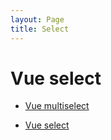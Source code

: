 ```yaml
---
layout: Page
title: Select
---
```


# Vue select

- [Vue multiselect](https://github.com/monterail/vue-multiselect)

- [Vue select](https://github.com/sagalbot/vue-select)
